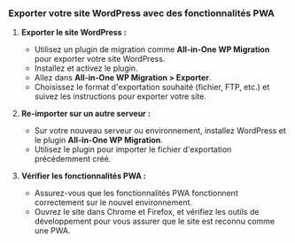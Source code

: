 ### Exporter votre site WordPress avec des fonctionnalités PWA

1. **Exporter le site WordPress :**
   - Utilisez un plugin de migration comme **All-in-One WP Migration** pour exporter votre site WordPress.
   - Installez et activez le plugin.
   - Allez dans **All-in-One WP Migration > Exporter**.
   - Choisissez le format d'exportation souhaité (fichier, FTP, etc.) et suivez les instructions pour exporter votre site.

2. **Re-importer sur un autre serveur :**
   - Sur votre nouveau serveur ou environnement, installez WordPress et le plugin **All-in-One WP Migration**.
   - Utilisez le plugin pour importer le fichier d'exportation précédemment créé.

3. **Vérifier les fonctionnalités PWA :**
   - Assurez-vous que les fonctionnalités PWA fonctionnent correctement sur le nouvel environnement.
   - Ouvrez le site dans Chrome et Firefox, et vérifiez les outils de développement pour vous assurer que le site est reconnu comme une PWA.

